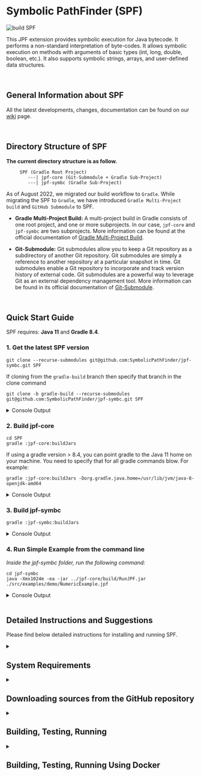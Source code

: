 # Symbolic PathFinder (SPF)
![build SPF](https://github.com/gaurangkudale/SPF/actions/workflows/main.yml/badge.svg)

This JPF extension provides symbolic execution for Java bytecode. It performs a non-standard interpretation of byte-codes. It allows symbolic execution on methods with arguments of basic types (int, long, double, boolean, etc.). It also supports symbolic strings, arrays, and user-defined data structures.

<br>

## General Information about SPF
All the latest developments, changes, documentation can be found on our
[wiki](https://github.com/SymbolicPathFinder/jpf-symbc/wiki) page.

<br>

## Directory Structure of SPF
**The current directory structure is as follow.**

```{bash}
     SPF (Gradle Root Project)
        ---| jpf-core (Git-Submodule + Gradle Sub-Project)
        ---| jpf-symbc (Gradle Sub-Project)
```

As of August 2022, we migrated our build workflow to `Gradle`. While migrating the SPF to `Gradle`, we have introduced `Gradle Multi-Project build` and `GitHub Submodule` to SPF.

* **Gradle Multi-Project Build:** A multi-project build in Gradle consists of one root project, and one or more subprojects. In our case, `jpf-core` and `jpf-symbc` are two subprojects. More information can be found at the official documentation of [Gradle Multi-Project Build](https://docs.gradle.org/current/userguide/multi_project_builds.html).
 
* **Git-Submodule:** Git submodules allow you to keep a Git repository as a subdirectory of another Git repository. Git submodules are simply a reference to another repository at a particular snapshot in time. Git submodules enable a Git repository  to incorporate and track version history of external code. Git submodules are a powerful way to leverage Git as an external dependency management tool. More information can be found in its official documentation of [Git-Submodule](https://git-scm.com/docs/git-submodule).
 
<br>

## Quick Start Guide

SPF requires: **Java 11** and **Gradle 8.4**.

### 1. Get the latest SPF version
```{bash}
git clone --recurse-submodules git@github.com:SymbolicPathFinder/jpf-symbc.git SPF
```

If cloning from the `gradle-build` branch then specify that branch in the clone command
```{bash}
git clone -b gradle-build --recurse-submodules git@github.com:SymbolicPathFinder/jpf-symbc.git SPF
```

<details>
<summary>Console Output</summary>

```
yannic@Yannics-MacBook-Pro Desktop % git clone --recurse-submodules git@github.com:SymbolicPathFinder/jpf-symbc.git
Cloning into 'SPF'...
remote: Enumerating objects: 2438, done.
remote: Counting objects: 100% (611/611), done.
remote: Compressing objects: 100% (217/217), done.
remote: Total 2438 (delta 320), reused 585 (delta 306), pack-reused 1827
Receiving objects: 100% (2438/2438), 67.00 MiB | 2.89 MiB/s, done.
Resolving deltas: 100% (1257/1257), done.
Updating files: 100% (1042/1042), done.
Submodule 'jpf-core' (https://github.com/javapathfinder/jpf-core) registered for path 'jpf-core'
Cloning into '/Users/yannic/Desktop/SPF/jpf-core'...
remote: Enumerating objects: 3892, done.
remote: Counting objects: 100% (357/357), done.
remote: Compressing objects: 100% (208/208), done.
remote: Total 3892 (delta 114), reused 260 (delta 68), pack-reused 3535
Receiving objects: 100% (3892/3892), 2.27 MiB | 2.54 MiB/s, done.
Resolving deltas: 100% (1874/1874), done.
Submodule path 'jpf-core': checked out '45a4450cd0bd1193df5419f7c9d9b89807d00db6'
```
</details>

### 2. Build jpf-core
```{bash}
cd SPF
gradle :jpf-core:buildJars
```
If using a gradle version > 8.4, you can point gradle to the Java 11 home on your machine. You need to specify that for all gradle commands blow. For example:

```{bash}
gradle :jpf-core:buildJars -Dorg.gradle.java.home=/usr/lib/jvm/java-8-openjdk-amd64
```
<details>
<summary>Console Output</summary>

```{bash}
yannic@Yannics-MacBook-Pro SPF % gradle :jpf-core:buildJars
jpf-core
jpf-symbc

> Task :jpf-core:compileJava
Note: Some input files use unchecked or unsafe operations.
Note: Recompile with -Xlint:unchecked for details.

> Task :jpf-core:compileTestJava
Note: Some input files use or override a deprecated API.
Note: Recompile with -Xlint:deprecation for details.
Note: Some input files use unchecked or unsafe operations.
Note: Recompile with -Xlint:unchecked for details.

Deprecated Gradle features were used in this build, making it incompatible with Gradle 9.0.

You can use '--warning-mode all' to show the individual deprecation warnings and determine if they come from your own scripts or plugins.

For more on this, please refer to https://docs.gradle.org/8.4/userguide/command_line_interface.html#sec:command_line_warnings in the Gradle documentation.

BUILD SUCCESSFUL in 4s
16 actionable tasks: 16 executed
```
</details>

### 3. Build jpf-symbc
```{bash}
gradle :jpf-symbc:buildJars
```
<details>
<summary>Console Output</summary>

```
yannic@Yannics-MacBook-Pro SPF % gradle :jpf-symbc:buildJars
jpf-core
jpf-symbc

> Task :jpf-symbc:compileJava
Note: Some input files use or override a deprecated API.
Note: Recompile with -Xlint:deprecation for details.
Note: Some input files use unchecked or unsafe operations.
Note: Recompile with -Xlint:unchecked for details.

> Task :jpf-symbc:compileExamplesJava
Note: Some input files use or override a deprecated API.
Note: Recompile with -Xlint:deprecation for details.
Note: Some input files use unchecked or unsafe operations.
Note: Recompile with -Xlint:unchecked for details.

> Task :jpf-symbc:compilePeersJava
Note: /Users/aosenxiong/spf/jpf-symbc/jpf-symbc/src/peers/gov/nasa/jpf/symbc/JPF_gov_nasa_jpf_symbc_Debug.java uses or overrides a deprecated API.
Note: Recompile with -Xlint:deprecation for details.

> Task :jpf-symbc:compileTestJava
Note: Some input files use or override a deprecated API.
Note: Recompile with -Xlint:deprecation for details.

Deprecated Gradle features were used in this build, making it incompatible with Gradle 9.0.

You can use '--warning-mode all' to show the individual deprecation warnings and determine if they come from your own scripts or plugins.

For more on this, please refer to https://docs.gradle.org/8.4/userguide/command_line_interface.html#sec:command_line_warnings in the Gradle documentation.

BUILD SUCCESSFUL in 2s
```
</details>

### 4. Run Simple Example from the command line
*Inside the jpf-symbc folder, run the following command:*

```{bash}
cd jpf-symbc
java -Xmx1024m -ea -jar ../jpf-core/build/RunJPF.jar ./src/examples/demo/NumericExample.jpf
```

<details>
<summary>Console Output</summary>

```
yannic@Yannics-MacBook-Pro jpf-symbc % java -Xmx1024m -ea -jar ../jpf-core/build/RunJPF.jar ./src/examples/demo/NumericExample.jpf
symbolic.min_int=-2147483648
symbolic.min_long=-9223372036854775808
symbolic.min_short=-32768
symbolic.min_byte=-128
symbolic.min_char=0
symbolic.max_int=2147483647
symbolic.max_long=9223372036854775807
symbolic.max_short=32767
symbolic.max_byte=127
symbolic.max_char=65535
symbolic.min_double=4.9E-324
symbolic.max_double=1.7976931348623157E308
JavaPathfinder core system v8.0 (rev c25d564ee76089e11adaa171137b2d7a2905e943) - (C) 2005-2014 United States Government. All rights reserved.


====================================================== system under test
demo.NumericExample.main()

====================================================== search started: 26/11/22 12:28 PM
Property Violated: PC is constraint # = 1
((a_1_SYMINT[-2147483648] + b_2_SYMINT[-2147483646]) - CONST_2) == CONST_0
Property Violated: result is  "java.lang.ArithmeticException: div by 0..."
****************************

====================================================== error 1
gov.nasa.jpf.vm.NoUncaughtExceptionsProperty
java.lang.ArithmeticException: div by 0
	at demo.NumericExample.test(NumericExample.java:26)
	at demo.NumericExample.main(NumericExample.java:34)


====================================================== snapshot #1
thread java.lang.Thread:{id:0,name:main,status:RUNNING,priority:5,isDaemon:false,lockCount:0,suspendCount:0}
  call stack:
	at demo.NumericExample.test(NumericExample.java:26)
	at demo.NumericExample.main(NumericExample.java:34)


====================================================== Method Summaries
Inputs: a_1_SYMINT,b_2_SYMINT

demo.NumericExample.test(-2147483648,-2147483646)  --> "java.lang.ArithmeticException: div by 0..."

====================================================== Method Summaries (HTML)
<h1>Test Cases Generated by Symbolic JavaPath Finder for demo.NumericExample.test (Path Coverage) </h1>
<table border=1>
<tr><td>a_1_SYMINT</td><td>b_2_SYMINT</td><td>RETURN</td></tr>
<tr><td>-2147483648</td><td>-2147483646</td><td>"java.lang.ArithmeticException: div by 0..."</td></tr>
</table>

====================================================== results
error #1: gov.nasa.jpf.vm.NoUncaughtExceptionsProperty "java.lang.ArithmeticException: div by 0  at demo.N..."

====================================================== statistics
elapsed time:       00:00:00
states:             new=3,visited=0,backtracked=3,end=0
search:             maxDepth=2,constraints=0
choice generators:  thread=1 (signal=0,lock=1,sharedRef=0,threadApi=0,reschedule=0), data=1
heap:               new=466,released=4,maxLive=0,gcCycles=1
instructions:       6308
max memory:         245MB
loaded code:        classes=85,methods=1648

====================================================== search finished: 26/11/22 12:28 PM
```
</details>


<!-- ### 6. Use SPF inside Eclipse
TODO -->

<br>

## Detailed Instructions and Suggestions
 
Please find below detailed instructions for installing and running SPF.
 
<details>
<summary><h2>System Requirements</h2></summary>
SPF is a pure Java Application and the minimal version is Java SE 8. We generally advise using the latest stable Java version 8 that is available for your platform.
You can determine your Java version by executing the following statement in the command line.

~~~~~~~~ {.bash}
> java -version
openjdk version "1.8.0_312"
OpenJDK Runtime Environment (Temurin)(build 1.8.0_312-b07)
OpenJDK 64-Bit Server VM (Temurin)(build 25.312-b07, mixed mode)
...
~~~~~~~~

### Java specifics for Windows
Make sure you have the JDK installed, otherwise there is no javac compiler available.
In order to build JPF from a Windows Command Prompt, you have to set the `JAVA_HOME` environment variable. 

### Java specifics for macOS
To switch to Java 8 on macOS, we recommend the following blog post: [https://medium.com/@devkosal/switching-java-jdk-versions-on-macos-80bc868e686a](https://medium.com/@devkosal/switching-java-jdk-versions-on-macos-80bc868e686a).

### Gradle (Build Automation Tool)

Make sure that you use [Gradle version 6.9](https://gradle.org/next-steps/?version=6.9&format=bin)! If you want to build the SPF source repositories, you need to install the Gradle. Please follow the [step by step installation guide for Gradle](https://docs.gradle.org/6.9/userguide/installation.html).

You can check your Gradle version by executing the following command in the command line:

```{bash}
> gradle -version
------------------------------------------------------------
Gradle 6.9.2
------------------------------------------------------------

Build time:   2021-12-21 20:18:38 UTC
Revision:     5d94aa68c0fdbe443838bb977080e3b9f273e889

Kotlin:       1.4.20
Groovy:       2.5.12
Ant:          Apache Ant(TM) version 1.10.9 compiled on September 27 2020
JVM:          1.8.0_312 (Temurin 25.312-b07)
OS:           Mac OS X 10.16 x86_64
```

If you are new to Gradle, check the [official website](https://docs.gradle.org/6.9/userguide/userguide.html) to learn the basics.
Note that all major IDEs (e.g., Netbeans, Eclipse, IntelliJ) come with Gradle support by default.
</details>

<details>
<summary><h2>Downloading sources from the GitHub repository</h2></summary>

SPF sources are kept in its main repository [https://github.com/SymbolicPathFinder/jpf-symbc](https://github.com/SymbolicPathFinder/jpf-symbc) within the [Symbolic PathFinder](https://github.com/SymbolicPathFinder) organization. There are two stable branches in our repository:

1. `ant-build`: It provides Java 8 support using the [Ant Build system](https://ant.apache.org).
2. `master`: Contains the latest stable version of our repository. In this version of SPF, we have introduced jpf-core as a git-submodule.

If you want to keep using Ant, consider using the `ant-build` branch. The branch `master` uses Gradle. To check out the SPF, it is recommended to fork the repository. Contributions are welcome, and we invite you to explore our [Java Pathfinder Google Group](https://groups.google.com/g/java-pathfinder). We also encourage you to check the following GitHub guides to familiarize yourself with the GitHub development workflow:

1. [Fork a Repo](https://help.github.com/articles/fork-a-repo/)
2. [About Pull Requests](https://help.github.com/articles/about-pull-requests/)

The following command shows you how to clone the repoistory along with the expected output:

```{bash}
git clone --recurse-submodules git@github.com:SymbolicPathFinder/jpf-symbc.git
```
<details>
<summary>Console Output</summary>

```
yannic@Yannics-MacBook-Pro Desktop % git clone --recurse-submodules git@github.com:SymbolicPathFinder/jpf-symbc.git
Cloning into 'SPF'...
remote: Enumerating objects: 2438, done.
remote: Counting objects: 100% (611/611), done.
remote: Compressing objects: 100% (217/217), done.
remote: Total 2438 (delta 320), reused 585 (delta 306), pack-reused 1827
Receiving objects: 100% (2438/2438), 67.00 MiB | 2.89 MiB/s, done.
Resolving deltas: 100% (1257/1257), done.
Updating files: 100% (1042/1042), done.
Submodule 'jpf-core' (https://github.com/javapathfinder/jpf-core) registered for path 'jpf-core'
Cloning into '/Users/yannic/Desktop/SPF/jpf-core'...
remote: Enumerating objects: 3892, done.
remote: Counting objects: 100% (357/357), done.
remote: Compressing objects: 100% (208/208), done.
remote: Total 3892 (delta 114), reused 260 (delta 68), pack-reused 3535
Receiving objects: 100% (3892/3892), 2.27 MiB | 2.54 MiB/s, done.
Resolving deltas: 100% (1874/1874), done.
Submodule path 'jpf-core': checked out '45a4450cd0bd1193df5419f7c9d9b89807d00db6'
```
</details>
</details>

<details>
<summary><h2>Building, Testing, Running</h2></summary>

### Building SPF using the Command Line

Requirements: **Java 8** and **Gradle 6.9**.

**Note:** 

* On Ubuntu, the `command apt-get install gradle` seems to install an older version of gradle (version 2.x) which is incompatible with the project and causes unzipping errors. Hence, it is recommended to visit the [Official Gradle installation guide](https://docs.gradle.org/6.9/userguide/installation.html) for installing the 6.9 version of gradle.

* Instead of using the `gradle` command, you may want to use the gradle wrapper `gradlew` instead. The SPF repository includes a Gradle wrapper that requires nothing except Java to execute. It ensures that all JPF developers and environments use the same builder to avoid any kind of configuration issue.

### Step 1: Build jpf-core

```{bash}
cd SPF
gradle :jpf-core:buildJars
```
<details>
<summary>Console Output</summary>

```{bash}
yannic@Yannics-MacBook-Pro SPF % gradle :jpf-core:buildJars
jpf-core
jpf-symbc

> Task :jpf-core:compileJava
Note: Some input files use unchecked or unsafe operations.
Note: Recompile with -Xlint:unchecked for details.

> Task :jpf-core:compileTestJava
Note: Some input files use or override a deprecated API.
Note: Recompile with -Xlint:deprecation for details.
Note: Some input files use unchecked or unsafe operations.
Note: Recompile with -Xlint:unchecked for details.

Deprecated Gradle features were used in this build, making it incompatible with Gradle 9.0.

You can use '--warning-mode all' to show the individual deprecation warnings and determine if they come from your own scripts or plugins.

For more on this, please refer to https://docs.gradle.org/8.4/userguide/command_line_interface.html#sec:command_line_warnings in the Gradle documentation.

BUILD SUCCESSFUL in 4s
16 actionable tasks: 16 executed
```
</details>

### Step 2: Build jpf-symbc

```{bash}
gradle :jpf-symbc:buildJars
```
<details>
<summary>Console Output</summary>

```
yannic@Yannics-MacBook-Pro SPF % gradle :jpf-symbc:buildJars
jpf-core
jpf-symbc

> Task :jpf-symbc:compileJava
Note: Some input files use or override a deprecated API.
Note: Recompile with -Xlint:deprecation for details.
Note: Some input files use unchecked or unsafe operations.
Note: Recompile with -Xlint:unchecked for details.

> Task :jpf-symbc:compileExamplesJava
Note: Some input files use or override a deprecated API.
Note: Recompile with -Xlint:deprecation for details.
Note: Some input files use unchecked or unsafe operations.
Note: Recompile with -Xlint:unchecked for details.

> Task :jpf-symbc:compilePeersJava
Note: /Users/aosenxiong/spf/jpf-symbc/jpf-symbc/src/peers/gov/nasa/jpf/symbc/JPF_gov_nasa_jpf_symbc_Debug.java uses or overrides a deprecated API.
Note: Recompile with -Xlint:deprecation for details.

> Task :jpf-symbc:compileTestJava
Note: Some input files use or override a deprecated API.
Note: Recompile with -Xlint:deprecation for details.

Deprecated Gradle features were used in this build, making it incompatible with Gradle 9.0.

You can use '--warning-mode all' to show the individual deprecation warnings and determine if they come from your own scripts or plugins.

For more on this, please refer to https://docs.gradle.org/8.4/userguide/command_line_interface.html#sec:command_line_warnings in the Gradle documentation.

BUILD SUCCESSFUL in 2s
```
</details>


<!--
```{bash}
> cd SPF
> ./gradlew :jpf-core:buildJars
     jpf-core
    jpf-symbc
    
    > Task :jpf-core:compileJava
    Note: Some input files use unchecked or unsafe operations.
    Note: Recompile with -Xlint:unchecked for details.
    
    > Task :jpf-core:compileTestJava
    Note: Some input files use or override a deprecated API.
    Note: Recompile with -Xlint:deprecation for details.
    Note: Some input files use unchecked or unsafe operations.
    Note: Recompile with -Xlint:unchecked for details.
    
    Deprecated Gradle features were used in this build, making it incompatible with Gradle 9.0.
    
    You can use '--warning-mode all' to show the individual deprecation warnings and determine if they come from your own scripts or plugins.
    
    For more on this, please refer to https://docs.gradle.org/8.4/userguide/command_line_interface.html#sec:command_line_warnings in the Gradle documentation.
    
    BUILD SUCCESSFUL in 4s
    16 actionable tasks: 16 executed

> ./gradlew :jpf-symbc:buildJars
    jpf-core
    jpf-symbc
    
    > Task :jpf-symbc:compileJava
    Note: Some input files use or override a deprecated API.
    Note: Recompile with -Xlint:deprecation for details.
    Note: Some input files use unchecked or unsafe operations.
    Note: Recompile with -Xlint:unchecked for details.
    
    > Task :jpf-symbc:compileExamplesJava
    Note: Some input files use or override a deprecated API.
    Note: Recompile with -Xlint:deprecation for details.
    Note: Some input files use unchecked or unsafe operations.
    Note: Recompile with -Xlint:unchecked for details.
    
    > Task :jpf-symbc:compilePeersJava
    Note: /Users/aosenxiong/spf/jpf-symbc/jpf-symbc/src/peers/gov/nasa/jpf/symbc/JPF_gov_nasa_jpf_symbc_Debug.java uses or overrides a deprecated API.
    Note: Recompile with -Xlint:deprecation for details.
    
    > Task :jpf-symbc:compileTestJava
    Note: Some input files use or override a deprecated API.
    Note: Recompile with -Xlint:deprecation for details.
    
    Deprecated Gradle features were used in this build, making it incompatible with Gradle 9.0.
    
    You can use '--warning-mode all' to show the individual deprecation warnings and determine if they come from your own scripts or plugins.
    
    For more on this, please refer to https://docs.gradle.org/8.4/userguide/command_line_interface.html#sec:command_line_warnings in the Gradle documentation.
    
    BUILD SUCCESSFUL in 2s
```
-->

In the following, there is a summary of the main build tasks.
If you want to have some help about what other tasks are available, check the command `gradle tasks --all`.

```
SPF Build tasks
---------------
> gradle :jpf-symbc:buildJars - Generates all core JPF jar files.
> gradle :jpf-symbc:compile - Compiles all JPF core sources.

SPF Distribution tasks
----------------------
> gradle :jpf-symbc:dist - Builds binary distribution.
> gradle :jpf-symbc:srcDist - Builds the source distribution.

Verification tasks
------------------
> gradle :jpf-symbc:test - Runs core regression tests.
```

### Step 3: Run SPF Tests
```{bash}
gradle :jpf-symbc:test
```
<details>
<summary>Console Output</summary>

```{bash}
yannic@Yannics-MacBook-Pro SPF % gradle :jpf-symbc:test
jpf-core
jpf-symbc

> Task :jpf-symbc:test

gov.nasa.jpf.symbc.TestSymbolicJPF > testISUB_oneConcrete PASSED

gov.nasa.jpf.symbc.TestSymbolicJPF > testIADD_bothSymbolic PASSED

gov.nasa.jpf.symbc.TestSymbolicJPF > testISUB_bothSymbolic PASSED

gov.nasa.jpf.symbc.TestSymbolicJPF > testIADD_oneConcrete PASSED

gov.nasa.jpf.symbc.TestIntStatic1 > mainTest PASSED

gov.nasa.jpf.symbc.TestTermination > mainTest PASSED

gov.nasa.jpf.symbc.TestFCMPLConditions > mainTest PASSED

gov.nasa.jpf.symbc.TestFloatVirtual1 > mainTest PASSED

gov.nasa.jpf.symbc.TestBooleanSpecial1 > mainTest PASSED

gov.nasa.jpf.symbc.TestDCMPLConditions > mainTest PASSED

gov.nasa.jpf.symbc.TestBooleanVirtual1 > mainTest PASSED

gov.nasa.jpf.symbc.TestFloatSpecial1 > mainTest PASSED

gov.nasa.jpf.symbc.TestInvokeSTATICandVIRTUAL > mainTest PASSED

gov.nasa.jpf.symbc.TestLCMPConditions > mainTest PASSED

gov.nasa.jpf.symbc.TestIntSpecial1 > mainTest PASSED

gov.nasa.jpf.symbc.TestDoubleStatic1 > mainTest PASSED

gov.nasa.jpf.symbc.TestFloatStatic1 > mainTest PASSED

gov.nasa.jpf.symbc.TestIntVirtual1 > mainTest PASSED

gov.nasa.jpf.symbc.TestSymbc > testSymbcDriver PASSED

gov.nasa.jpf.symbc.TestMethodInvocation > mainTest PASSED

gov.nasa.jpf.symbc.TestDoubleSpecial1 > mainTest PASSED

gov.nasa.jpf.symbc.TestBooleanStatic1 > mainTest PASSED

gov.nasa.jpf.symbc.TestDoubleVirtual1 > mainTest PASSED

gov.nasa.jpf.symbc.TestSwitch > mainTest PASSED
Test Execution: SUCCESS
Summary: 24 tests, 24 passed, 0 failed, 0 skipped

Deprecated Gradle features were used in this build, making it incompatible with Gradle 9.0.
You can use '--warning-mode all' to show the individual deprecation warnings and determine if they come from your own scripts or plugins.
For more on this, please refer to https://docs.gradle.org/8.4/userguide/command_line_interface.html#sec:command_line_warnings in the Gradle documentation.

BUILD SUCCESSFUL in 21s
13 actionable tasks: 6 executed, 7 up-to-date
```
</details>

### Step 4: Run Simple Example from the Command Line
*Inside the jpf-symbc folder, run the following command:*

```{bash}
cd jpf-symbc
java -Xmx1024m -ea -jar ../jpf-core/build/RunJPF.jar ./src/examples/demo/NumericExample.jpf
```

<details>
<summary>Console Output</summary>

```
yannic@Yannics-MacBook-Pro jpf-symbc % java -Xmx1024m -ea -jar ../jpf-core/build/RunJPF.jar ./src/examples/demo/NumericExample.jpf
symbolic.min_int=-2147483648
symbolic.min_long=-9223372036854775808
symbolic.min_short=-32768
symbolic.min_byte=-128
symbolic.min_char=0
symbolic.max_int=2147483647
symbolic.max_long=9223372036854775807
symbolic.max_short=32767
symbolic.max_byte=127
symbolic.max_char=65535
symbolic.min_double=4.9E-324
symbolic.max_double=1.7976931348623157E308
JavaPathfinder core system v8.0 (rev c25d564ee76089e11adaa171137b2d7a2905e943) - (C) 2005-2014 United States Government. All rights reserved.


====================================================== system under test
demo.NumericExample.main()

====================================================== search started: 26/11/22 12:28 PM
Property Violated: PC is constraint # = 1
((a_1_SYMINT[-2147483648] + b_2_SYMINT[-2147483646]) - CONST_2) == CONST_0
Property Violated: result is  "java.lang.ArithmeticException: div by 0..."
****************************

====================================================== error 1
gov.nasa.jpf.vm.NoUncaughtExceptionsProperty
java.lang.ArithmeticException: div by 0
	at demo.NumericExample.test(NumericExample.java:26)
	at demo.NumericExample.main(NumericExample.java:34)


====================================================== snapshot #1
thread java.lang.Thread:{id:0,name:main,status:RUNNING,priority:5,isDaemon:false,lockCount:0,suspendCount:0}
  call stack:
	at demo.NumericExample.test(NumericExample.java:26)
	at demo.NumericExample.main(NumericExample.java:34)


====================================================== Method Summaries
Inputs: a_1_SYMINT,b_2_SYMINT

demo.NumericExample.test(-2147483648,-2147483646)  --> "java.lang.ArithmeticException: div by 0..."

====================================================== Method Summaries (HTML)
<h1>Test Cases Generated by Symbolic JavaPath Finder for demo.NumericExample.test (Path Coverage) </h1>
<table border=1>
<tr><td>a_1_SYMINT</td><td>b_2_SYMINT</td><td>RETURN</td></tr>
<tr><td>-2147483648</td><td>-2147483646</td><td>"java.lang.ArithmeticException: div by 0..."</td></tr>
</table>

====================================================== results
error #1: gov.nasa.jpf.vm.NoUncaughtExceptionsProperty "java.lang.ArithmeticException: div by 0  at demo.N..."

====================================================== statistics
elapsed time:       00:00:00
states:             new=3,visited=0,backtracked=3,end=0
search:             maxDepth=2,constraints=0
choice generators:  thread=1 (signal=0,lock=1,sharedRef=0,threadApi=0,reschedule=0), data=1
heap:               new=466,released=4,maxLive=0,gcCycles=1
instructions:       6308
max memory:         245MB
loaded code:        classes=85,methods=1648

====================================================== search finished: 26/11/22 12:28 PM
```
</details>

### Step 5: Try `Z3´ as constraint solver

#### → Change configuration `./src/examples/demo/NumericExample.jpf` to use z3

```bash
target=demo.NumericExample
classpath=${jpf-symbc}/build/examples
sourcepath=${jpf-symbc}/src/examples
symbolic.method = demo.NumericExample.test(sym#sym)

symbolic.dp=z3
listener = .symbc.SymbolicListener

search.multiple_errors=true
```

Then, the execution of:

`java -Xmx1024m -ea -jar ../jpf-core/build/RunJPF.jar ./src/examples/demo/NumericExample.jpf`

will result in an **error**: `java.lang.UnsatisfiedLinkError: no libz3java in java.library.path`

<details>
<summary>Full Error Stack Trace</summary>

```bash
java.lang.UnsatisfiedLinkError: no libz3java in java.library.path
	at java.lang.ClassLoader.loadLibrary(ClassLoader.java:1860)
	at java.lang.Runtime.loadLibrary0(Runtime.java:871)
	at java.lang.System.loadLibrary(System.java:1124)
	at com.microsoft.z3.Native.<clinit>(Native.java:14)
	at com.microsoft.z3.Context.<init>(Context.java:59)
	at gov.nasa.jpf.symbc.numeric.solvers.ProblemZ3$Z3Wrapper.<init>(ProblemZ3.java:75)
	at gov.nasa.jpf.symbc.numeric.solvers.ProblemZ3$Z3Wrapper.getInstance(ProblemZ3.java:69)
	at gov.nasa.jpf.symbc.numeric.solvers.ProblemZ3.<init>(ProblemZ3.java:95)
	at gov.nasa.jpf.symbc.numeric.SymbolicConstraintsGeneral.isSatisfiable(SymbolicConstraintsGeneral.java:98)
	at gov.nasa.jpf.symbc.numeric.PathCondition.simplifyOld(PathCondition.java:393)
	at gov.nasa.jpf.symbc.numeric.PathCondition.simplify(PathCondition.java:340)
	at gov.nasa.jpf.symbc.bytecode.IDIV.execute(IDIV.java:121)
	at gov.nasa.jpf.vm.ThreadInfo.executeInstruction(ThreadInfo.java:1908)
	at gov.nasa.jpf.vm.ThreadInfo.executeTransition(ThreadInfo.java:1859)
	at gov.nasa.jpf.vm.SystemState.executeNextTransition(SystemState.java:765)
	at gov.nasa.jpf.vm.VM.forward(VM.java:1722)
	at gov.nasa.jpf.search.Search.forward(Search.java:579)
	at gov.nasa.jpf.search.DFSearch.search(DFSearch.java:79)
	at gov.nasa.jpf.JPF.run(JPF.java:613)
	at gov.nasa.jpf.JPF.start(JPF.java:189)
	at sun.reflect.NativeMethodAccessorImpl.invoke0(Native Method)
	at sun.reflect.NativeMethodAccessorImpl.invoke(NativeMethodAccessorImpl.java:62)
	at sun.reflect.DelegatingMethodAccessorImpl.invoke(DelegatingMethodAccessorImpl.java:43)
	at java.lang.reflect.Method.invoke(Method.java:498)
	at gov.nasa.jpf.tool.Run.call(Run.java:80)
	at gov.nasa.jpf.tool.RunJPF.main(RunJPF.java:116)
```
</details>

#### → Solution: Set the right java library path to the lib folder where the z3 native libraries are located

- macOS:
    - Key: `DYLD_LIBRARY_PATH`
    - Value: /Users/yannic/repositories/jpf-symbc/lib
- Linux:
    - Key: `LD_LIBRARY_PATH`
- Windows:
    - Key: `PATH`
    
For example for macOS, the command would look like this:

```{bash}
DYLD_LIBRARY_PATH=/Users/yannic/repositories/jpf-symbc/lib/ \
  /Library/Java/JavaVirtualMachines/temurin-8.jdk/Contents/Home/bin/java \
    -Xmx1024m -ea \
    -jar ../jpf-core/build/RunJPF.jar \
    src/examples/demo/NumericExample.jpf
```

<details>
<summary>Successful Console Output</summary>
    
```{bash}
yannic@Yannics-MacBook-Pro jpf-symbc % DYLD_LIBRARY_PATH=/Users/yannic/repositories/jpf-symbc/lib/ \
  /Library/Java/JavaVirtualMachines/temurin-8.jdk/Contents/Home/bin/java \
    -Xmx1024m -ea \
    -jar ../jpf-core/build/RunJPF.jar \
    src/examples/demo/NumericExample.jpf
symbolic.min_int=-2147483648
symbolic.min_long=-9223372036854775808
symbolic.min_short=-32768
symbolic.min_byte=-128
symbolic.min_char=0
symbolic.max_int=2147483647
symbolic.max_long=9223372036854775807
symbolic.max_short=32767
symbolic.max_byte=127
symbolic.max_char=65535
symbolic.min_double=4.9E-324
symbolic.max_double=1.7976931348623157E308
JavaPathfinder core system v8.0 (rev fdd5cf06c743ad8a8a58fdb1c1ea0d77075985e3) - (C) 2005-2014 United States Government. All rights reserved.


====================================================== system under test
demo.NumericExample.main()

====================================================== search started: 26/11/22 1:53 PM
>0
<=0
Property Violated: PC is constraint # = 1
((a_1_SYMINT[2] + b_2_SYMINT[0]) - CONST_2) == CONST_0
Property Violated: result is  "java.lang.ArithmeticException: div by 0..."
****************************

====================================================== error 1
gov.nasa.jpf.vm.NoUncaughtExceptionsProperty
java.lang.ArithmeticException: div by 0
	at demo.NumericExample.test(NumericExample.java:26)
	at demo.NumericExample.main(NumericExample.java:34)


====================================================== snapshot #1
thread java.lang.Thread:{id:0,name:main,status:RUNNING,priority:5,isDaemon:false,lockCount:0,suspendCount:0}
  call stack:
	at demo.NumericExample.test(NumericExample.java:26)
	at demo.NumericExample.main(NumericExample.java:34)


====================================================== Method Summaries
Inputs: a_1_SYMINT,b_2_SYMINT

demo.NumericExample.test(-2147483648,-2147483648)  --> Return Value: --
demo.NumericExample.test(0,3)  --> Return Value: --
demo.NumericExample.test(2,0)  --> "java.lang.ArithmeticException: div by 0..."

====================================================== Method Summaries (HTML)
<h1>Test Cases Generated by Symbolic JavaPath Finder for demo.NumericExample.test (Path Coverage) </h1>
<table border=1>
<tr><td>a_1_SYMINT</td><td>b_2_SYMINT</td><td>RETURN</td></tr>
<tr><td>-2147483648</td><td>-2147483648</td><td>Return Value: --</td></tr>
<tr><td>0</td><td>3</td><td>Return Value: --</td></tr>
<tr><td>2</td><td>0</td><td>"java.lang.ArithmeticException: div by 0..."</td></tr>
</table>

====================================================== results
error #1: gov.nasa.jpf.vm.NoUncaughtExceptionsProperty "java.lang.ArithmeticException: div by 0  at demo.N..."

====================================================== statistics
elapsed time:       00:00:00
states:             new=5,visited=0,backtracked=5,end=2
search:             maxDepth=3,constraints=0
choice generators:  thread=1 (signal=0,lock=1,sharedRef=0,threadApi=0,reschedule=0), data=2
heap:               new=470,released=22,maxLive=446,gcCycles=3
instructions:       6330
max memory:         245MB
loaded code:        classes=85,methods=1648

====================================================== search finished: 26/11/22 1:53 PM
```
</details>

<!--
### Step 6: Use SPF inside Eclipse
TODO
-->
</details>
<details>
<summary><h2>Building, Testing, Running Using Docker</h2></summary>


This Dockerfile sets up an Ubuntu-based Docker image with OpenJDK 8, Gradle, dos2unix, and Git installed. It provides a convenient environment for building and running SPF projects using Gradle.
Here is more information about [docker](https://docs.docker.com/get-started/)

### Building the Docker Image

1. Clone or download this repository to your local machine.

2. Navigate to the directory containing the Dockerfile and the project files.

3. Build the Docker image using the following command:

   ```shell
   docker build -t spf:latest .
   ```
<details>Successful Console Output
    
```shell
C:\Users\gaura\SPF>docker build -t spf:latest .
[+] Building 6.8s (13/13) FINISHED
 => [internal] load build definition from Dockerfile                                                                                                   0.0s
 => => transferring dockerfile: 32B                                                                                                                    0.0s
 => [internal] load .dockerignore                                                                                                                      0.0s
 => => transferring context: 2B                                                                                                                        0.0s
 => [internal] load metadata for docker.io/library/ubuntu:latest                                                                                       2.0s
 => [internal] load build context                                                                                                                      0.7s
 => => transferring context: 473.37kB                                                                                                                  0.7s
 => [1/8] FROM docker.io/library/ubuntu:latest@sha256:0bced47fffa3361afa981854fcabcd4577cd43cebbb808cea2b1f33a3dd7f508                                 0.0s
 => CACHED [2/8] RUN apt-get update &&     apt-get install -y openjdk-8-jdk &&     apt-get install -y unzip wget &&     apt-get clean                  0.0s
 => CACHED [3/8] RUN apt-get update && apt-get install -y dos2unix && apt-get clean                                                                    0.0s
 => CACHED [4/8] RUN apt-get install -y git                                                                                                            0.0s
 => CACHED [5/8] RUN wget -q https://services.gradle.org/distributions/gradle-6.9-bin.zip &&     unzip -q gradle-6.9-bin.zip -d /opt &&     rm gradle  0.0s
 => CACHED [6/8] WORKDIR /app                                                                                                                          0.0s
 => [7/8] COPY . .                                                                                                                                     1.5s
 => [8/8] RUN dos2unix /app/entrypoint.sh && chmod +x /app/entrypoint.sh                                                                               0.4s
 => exporting to image                                                                                                                                 2.0s
 => => exporting layers                                                                                                                                2.0s
 => => writing image sha256:5060595607f86ab471899a000a45e73e726658e07ca7da920093f65f3b2449d3                                                           0.0s
 => => naming to docker.io/library/spf:latest                                                                                                          0.0s

Use 'docker scan' to run Snyk tests against images to find vulnerabilities and learn how to fix them
```
  </details>
4. Run the Docker container in interactive mode using the following command:
   
   ```shell
       docker run -it spf:latest /bin/bash
   ```

5. Execute the shell script (it contains the necessary commands to build SPF)

    ```shell
    ./entrypoint.sh
    ```
  <details>Successful Console Output
	  
 ``` shell
  
	root@0a40f0e7f184:/app# ./entrypoint.sh
	Running ls...
	Dockerfile  README.md  build.gradle  entrypoint.sh  gradle  gradlew  gradlew.bat  jpf-core  jpf-symbc  settings.gradle
	Running cd jpf-core...
	./entrypoint.sh: 8: cd: can't cd to pwd
	Running the Gradle version cmd...
	
	Welcome to Gradle 6.9!
	
	Here are the highlights of this release:
	 - This is a small backport release.
	 - Java 16 can be used to compile when used with Java toolchains
	 - Dynamic versions can be used within plugin declarations
	 - Native support for Apple Silicon processors
	
	For more details see https://docs.gradle.org/6.9/release-notes.html
	
	
	------------------------------------------------------------
	Gradle 6.9
	------------------------------------------------------------
	
	Build time:   2021-05-07 07:28:53 UTC
	Revision:     afe2e24ababc7b0213ccffff44970aa18035fc0e
	
	Kotlin:       1.4.20
	Groovy:       2.5.12
	Ant:          Apache Ant(TM) version 1.10.9 compiled on September 27 2020
	JVM:          1.8.0_312 (Oracle Corporation 25.312-b07)
	OS:           Linux 5.15.49-linuxkit-pr aarch64
	
	Running the current working dir cmd...
	/app
	Running the Gradle build cmd for JPF-CORE...
	Starting a Gradle Daemon (subsequent builds will be faster)
	jpf-core
	jpf-symbc
	
	> Task :jpf-core:compileJava
	/app/jpf-core/src/main/gov/nasa/jpf/vm/HashedAllocationContext.java:21: warning: sun.misc.SharedSecrets is internal proprietary API and may be removed in a future release
	import sun.misc.SharedSecrets;
	               ^
	/app/jpf-core/src/main/gov/nasa/jpf/vm/HashedAllocationContext.java:22: warning: sun.misc.JavaLangAccess is internal proprietary API and may be removed in a future release
	import sun.misc.JavaLangAccess;
	               ^
	/app/jpf-core/src/main/gov/nasa/jpf/vm/HashedAllocationContext.java:85: warning: sun.misc.JavaLangAccess is internal proprietary API and may be removed in a future release
	   static final JavaLangAccess JLA = SharedSecrets.getJavaLangAccess();
	                ^
	/app/jpf-core/src/main/gov/nasa/jpf/vm/HashedAllocationContext.java:85: warning: sun.misc.SharedSecrets is internal proprietary API and may be removed in a future release
	   static final JavaLangAccess JLA = SharedSecrets.getJavaLangAccess();
	                                     ^
	Note: /app/jpf-core/src/main/gov/nasa/jpf/vm/choice/PermutationCG.java uses or overrides a deprecated API.
	Note: Recompile with -Xlint:deprecation for details.
	Note: Some input files use unchecked or unsafe operations.
	Note: Recompile with -Xlint:unchecked for details.
	4 warnings
	
	> Task :jpf-core:compileClassesJava
	/app/jpf-core/src/classes/java/lang/ClassLoader.java:29: warning: sun.misc.CompoundEnumeration is internal proprietary API and may be removed in a future release
	import sun.misc.CompoundEnumeration;
	               ^
	/app/jpf-core/src/classes/java/lang/ClassLoader.java:114: warning: sun.misc.CompoundEnumeration is internal proprietary API and may be removed in a future release
	    return new CompoundEnumeration<URL>(resEnum);
	               ^
	/app/jpf-core/src/classes/sun/misc/SharedSecrets.java:52: warning: sun.misc.JavaUtilJarAccess is internal proprietary API and may be removed in a future release
	  private static JavaUtilJarAccess javaUtilJarAccess;
	                 ^
	/app/jpf-core/src/classes/sun/misc/SharedSecrets.java:60: warning: sun.misc.JavaOISAccess is internal proprietary API and may be removed in a future release
	  private static JavaOISAccess javaOISAccess;
	                 ^
	/app/jpf-core/src/classes/sun/misc/SharedSecrets.java:61: warning: sun.misc.JavaObjectInputStreamAccess is internal proprietary API and may be removed in a future release
	  private static JavaObjectInputStreamAccess javaObjectInputStreamAccess;
	                 ^
	/app/jpf-core/src/classes/sun/misc/SharedSecrets.java:82: warning: sun.misc.JavaUtilJarAccess is internal proprietary API and may be removed in a future release
	  public static JavaUtilJarAccess javaUtilJarAccess() {
	                ^
	/app/jpf-core/src/classes/sun/misc/SharedSecrets.java:88: warning: sun.misc.JavaUtilJarAccess is internal proprietary API and may be removed in a future release
	  public static void setJavaUtilJarAccess(JavaUtilJarAccess access) {
	                                          ^
	/app/jpf-core/src/classes/sun/misc/SharedSecrets.java:142: warning: sun.misc.JavaObjectInputStreamAccess is internal proprietary API and may be removed in a future release
	  public static JavaObjectInputStreamAccess getJavaObjectInputStreamAccess() {
	                ^
	/app/jpf-core/src/classes/sun/misc/SharedSecrets.java:151: warning: sun.misc.JavaObjectInputStreamAccess is internal proprietary API and may be removed in a future release
	  public static void setJavaObjectInputStreamAccess(JavaObjectInputStreamAccess access) {
	                                                    ^
	/app/jpf-core/src/classes/sun/misc/SharedSecrets.java:162: warning: sun.misc.JavaOISAccess is internal proprietary API and may be removed in a future release
	  public static void setJavaOISAccess(JavaOISAccess access) {
	                                      ^
	/app/jpf-core/src/classes/sun/misc/SharedSecrets.java:166: warning: sun.misc.JavaOISAccess is internal proprietary API and may be removed in a future release
	  public static JavaOISAccess getJavaOISAccess() {
	                ^
	/app/jpf-core/src/classes/sun/misc/SharedSecrets.java:175: warning: sun.misc.JavaObjectInputStreamReadString is internal proprietary API and may be removed in a future release
	  public void setJavaObjectInputStreamReadString(sun.misc.JavaObjectInputStreamReadString ignored) {
	                                                         ^
	/app/jpf-core/src/classes/sun/misc/JavaNetAccess.java:32: warning: sun.misc.URLClassPath is internal proprietary API and may be removed in a future release
	    URLClassPath getURLClassPath (URLClassLoader ucl);
	    ^
	/app/jpf-core/src/classes/java/lang/System.java:64: warning: sun.misc.VM is internal proprietary API and may be removed in a future release
	    sun.misc.VM.saveAndRemoveProperties(properties);
	            ^
	14 warnings
	
	> Task :jpf-core:compilePeersJava
	/app/jpf-core/src/peers/gov/nasa/jpf/vm/JPF_java_util_Random.java:32: warning: sun.misc.Unsafe is internal proprietary API and may be removed in a future release
	import sun.misc.Unsafe;
	               ^
	/app/jpf-core/src/peers/gov/nasa/jpf/vm/JPF_java_util_Random.java:93: warning: sun.misc.Unsafe is internal proprietary API and may be removed in a future release
	  private static Unsafe unsafe;
	                 ^
	/app/jpf-core/src/peers/gov/nasa/jpf/vm/JPF_java_util_Random.java:99: warning: sun.misc.Unsafe is internal proprietary API and may be removed in a future release
	      Field singletonField = Unsafe.class.getDeclaredField("theUnsafe");
	                             ^
	/app/jpf-core/src/peers/gov/nasa/jpf/vm/JPF_java_util_Random.java:101: warning: sun.misc.Unsafe is internal proprietary API and may be removed in a future release
	      unsafe = (Unsafe)singletonField.get(null);
	                ^
	4 warnings
	
	> Task :jpf-core:compileTestJava
	/app/jpf-core/src/tests/gov/nasa/jpf/test/vm/reflection/ReflectionTest.java:34: warning: sun.reflect.Reflection is internal proprietary API and may be removed in a future release
	      Class<?> callerCls = sun.reflect.Reflection.getCallerClass(0); // that would be getCallerClass()
	                                      ^
	/app/jpf-core/src/tests/gov/nasa/jpf/test/vm/reflection/ReflectionTest.java:38: warning: sun.reflect.Reflection is internal proprietary API and may be removed in a future release
	      callerCls = sun.reflect.Reflection.getCallerClass(1); // foo()
	                             ^
	/app/jpf-core/src/tests/gov/nasa/jpf/test/vm/reflection/ReflectionTest.java:42: warning: sun.reflect.Reflection is internal proprietary API and may be removed in a future release
	      callerCls = sun.reflect.Reflection.getCallerClass(2); // bar()
	                             ^
	/app/jpf-core/src/tests/gov/nasa/jpf/test/vm/reflection/ReflectionTest.java:46: warning: sun.reflect.Reflection is internal proprietary API and may be removed in a future release
	      callerCls = sun.reflect.Reflection.getCallerClass(3); // callIt()
	                             ^
	Note: /app/jpf-core/src/tests/gov/nasa/jpf/test/vm/reflection/ReflectionTest.java uses or overrides a deprecated API.
	Note: Recompile with -Xlint:deprecation for details.
	Note: Some input files use unchecked or unsafe operations.
	Note: Recompile with -Xlint:unchecked for details.
	4 warnings
	
	Deprecated Gradle features were used in this build, making it incompatible with Gradle 7.0.
	Use '--warning-mode all' to show the individual deprecation warnings.
	See https://docs.gradle.org/6.9/userguide/command_line_interface.html#sec:command_line_warnings
	
	BUILD SUCCESSFUL in 23s
	15 actionable tasks: 15 executed
	Running the Gradle build cmd for JPF-SYMBC...
	jpf-core
	jpf-symbc
	
	> Task :jpf-symbc:compileJava
	POM relocation to an other version number is not fully supported in Gradle : xml-apis:xml-apis:2.0.2 relocated to xml-apis:xml-apis:1.0.b2.
	Please update your dependency to directly use the correct version 'xml-apis:xml-apis:1.0.b2'.
	Resolution will only pick dependencies of the relocated element.  Artifacts and other metadata will be ignored.
	Note: Some input files use unchecked or unsafe operations.
	Note: Recompile with -Xlint:unchecked for details.
	
	> Task :jpf-symbc:compileExamplesJava
	Note: Some input files use unchecked or unsafe operations.
	Note: Recompile with -Xlint:unchecked for details.
	
	Deprecated Gradle features were used in this build, making it incompatible with Gradle 7.0.
	Use '--warning-mode all' to show the individual deprecation warnings.
	See https://docs.gradle.org/6.9/userguide/command_line_interface.html#sec:command_line_warnings
	
	BUILD SUCCESSFUL in 35s
	12 actionable tasks: 12 executed
	Run SPF Tests
	jpf-core
	jpf-symbc
	
	> Task :jpf-symbc:test
	
	gov.nasa.jpf.symbc.TestDoubleVirtual1 > mainTest PASSED
	
	gov.nasa.jpf.symbc.TestTermination > mainTest PASSED
	
	gov.nasa.jpf.symbc.TestDoubleStatic1 > mainTest PASSED
	
	gov.nasa.jpf.symbc.TestSymbolicJPF > testISUB_oneConcrete PASSED
	
	gov.nasa.jpf.symbc.TestSymbolicJPF > testIADD_bothSymbolic PASSED
	
	gov.nasa.jpf.symbc.TestSymbolicJPF > testISUB_bothSymbolic PASSED
	
	gov.nasa.jpf.symbc.TestSymbolicJPF > testIADD_oneConcrete PASSED
	
	gov.nasa.jpf.symbc.TestFloatSpecial1 > mainTest PASSED
	
	gov.nasa.jpf.symbc.TestBooleanStatic1 > mainTest PASSED
	
	gov.nasa.jpf.symbc.TestFloatVirtual1 > mainTest PASSED
	
	gov.nasa.jpf.symbc.TestIntStatic1 > mainTest PASSED
	
	gov.nasa.jpf.symbc.TestBooleanSpecial1 > mainTest PASSED
	
	gov.nasa.jpf.symbc.TestDCMPLConditions > mainTest PASSED
	
	gov.nasa.jpf.symbc.TestIntSpecial1 > mainTest PASSED
	
	gov.nasa.jpf.symbc.TestInvokeSTATICandVIRTUAL > mainTest PASSED
	
	gov.nasa.jpf.symbc.TestIntVirtual1 > mainTest PASSED
	
	gov.nasa.jpf.symbc.TestBooleanVirtual1 > mainTest PASSED
	
	gov.nasa.jpf.symbc.TestFloatStatic1 > mainTest PASSED
	
	gov.nasa.jpf.symbc.TestSwitch > mainTest PASSED
	
	gov.nasa.jpf.symbc.TestSymbc > testSymbcDriver PASSED
	
	gov.nasa.jpf.symbc.TestLCMPConditions > mainTest PASSED
	
	gov.nasa.jpf.symbc.TestMethodInvocation > mainTest PASSED
	
	gov.nasa.jpf.symbc.TestFCMPLConditions > mainTest PASSED
	
	gov.nasa.jpf.symbc.TestDoubleSpecial1 > mainTest PASSED
	Test Execution: SUCCESS
	Summary: 24 tests, 24 passed, 0 failed, 0 skipped
	
	Deprecated Gradle features were used in this build, making it incompatible with Gradle 7.0.
	Use '--warning-mode all' to show the individual deprecation warnings.
	See https://docs.gradle.org/6.9/userguide/command_line_interface.html#sec:command_line_warnings
	
	BUILD SUCCESSFUL in 9s
	13 actionable tasks: 6 executed, 7 up-to-date

```
  </details>
</details>
